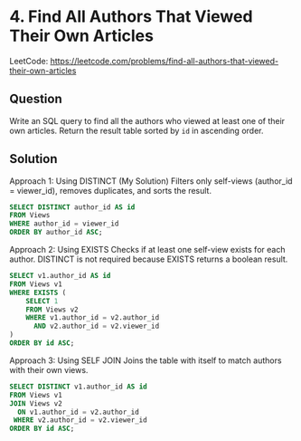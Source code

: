 # 4. Find All Authors That Viewed Their Own Articles

LeetCode: https://leetcode.com/problems/find-all-authors-that-viewed-their-own-articles

## Question
Write an SQL query to find all the authors who viewed at least one of their own articles.
Return the result table sorted by `id` in ascending order.

## Solution

Approach 1: Using DISTINCT (My Solution)
Filters only self-views (author_id = viewer_id), removes duplicates, and sorts the result.
```sql
SELECT DISTINCT author_id AS id
FROM Views
WHERE author_id = viewer_id
ORDER BY author_id ASC;
```

Approach 2: Using EXISTS
Checks if at least one self-view exists for each author. DISTINCT is not required because EXISTS returns a boolean result.
```sql
SELECT v1.author_id AS id
FROM Views v1
WHERE EXISTS (
    SELECT 1
    FROM Views v2
    WHERE v1.author_id = v2.author_id 
      AND v2.author_id = v2.viewer_id
)
ORDER BY id ASC;
```

Approach 3: Using SELF JOIN
Joins the table with itself to match authors with their own views.
```sql
SELECT DISTINCT v1.author_id AS id
FROM Views v1
JOIN Views v2 
  ON v1.author_id = v2.author_id 
 WHERE v2.author_id = v2.viewer_id
ORDER BY id ASC;
```
